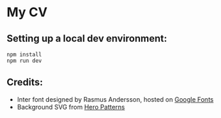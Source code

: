 # My CV

## Setting up a local dev environment:

```
npm install
npm run dev
```

## Credits:

* Inter font designed by Rasmus Andersson, hosted on [Google Fonts](https://fonts.google.com/specimen/Inter)
* Background SVG from [Hero Patterns](https://www.heropatterns.com/)
